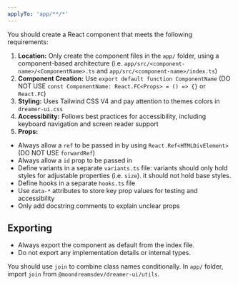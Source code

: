 ```yaml
---
applyTo: 'app/**/*'
---
```


You should create a React component that meets the following requirements:

1. **Location:** Only create the component files in the `app/` folder, using a component-based architecture (i.e. `app/src/<component-name>/<ComponentName>.ts` and `app/src/<component-name>/index.ts`)
2. **Component Creation:** Use `export default function ComponentName` (DO NOT USE `const ComponentName: React.FC<Props> = () => {}` or `React.FC`)
2. **Styling:** Uses Tailwind CSS V4 and pay attention to themes colors in `dreamer-ui.css`
3. **Accessibility:** Follows best practices for accessibility, including keyboard navigation and screen reader support
4. **Props:**

- Always allow a `ref` to be passed in by using `React.Ref<HTMLDivElement>` (DO NOT USE `forwardRef`)
- Always allow a `id` prop to be passed in
- Define variants in a separate `variants.ts` file: variants should only hold styles for adjustable properties (i.e. `size`). it should not hold base styles.
- Define hooks in a separate `hooks.ts` file
- Use `data-*` attributes to store key prop values for testing and accessibility
- Only add docstring comments to explain unclear props

## Exporting
- Always export the component as default from the index file.
- Do not export any implementation details or internal types.

You should use `join` to combine class names conditionally. In `app/` folder, import `join` from `@moondreamsdev/dreamer-ui/utils`.

